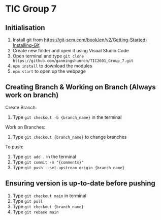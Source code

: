 # TIC Group 7

## Initialisation
1. Install git from https://git-scm.com/book/en/v2/Getting-Started-Installing-Git
2. Create new folder and open it using Visual Studio Code
3. Open terminal and type `git clone https://github.com/ganmingshunron/TIC2601_Group_7.git`
4. `npm install` to download the modules
5. `npm start` to open up the webpage

## Creating Branch & Working on Branch (Always work on branch)
Create Branch:
1. Type `git checkout -b {branch_name}` in the terminal
   
Work on Branches:
1. Type `git checkout {branch_name}` to change branches 
   
To push:
1. Type `git add .` in the terminal
2. Type `git commit -m "{comments}"`
3. Type `git push --set-upstream origin {branch_name}`

## Ensuring version is up-to-date before pushing
1. Type `git checkout main` in terminal
2. Type `git pull`
3. Type `git checkout {branch_name}`
4. Type `git rebase main`
